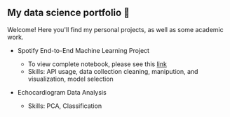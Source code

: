 ## My data science portfolio 🌟

Welcome! Here you'll find my personal projects, as well as some academic work.

- Spotify End-to-End Machine Learning Project
  - To view complete notebook, please see this [link](https://nbviewer.org/github/rachel-kwan/data-science-portfolio/blob/main/Spotify%20Machine%20Learning%20Project/spotify_project.ipynb)
  - Skills: API usage, data collection cleaning, manipution, and visualization, model selection

- Echocardiogram Data Analysis
  - Skills: PCA, Classification
